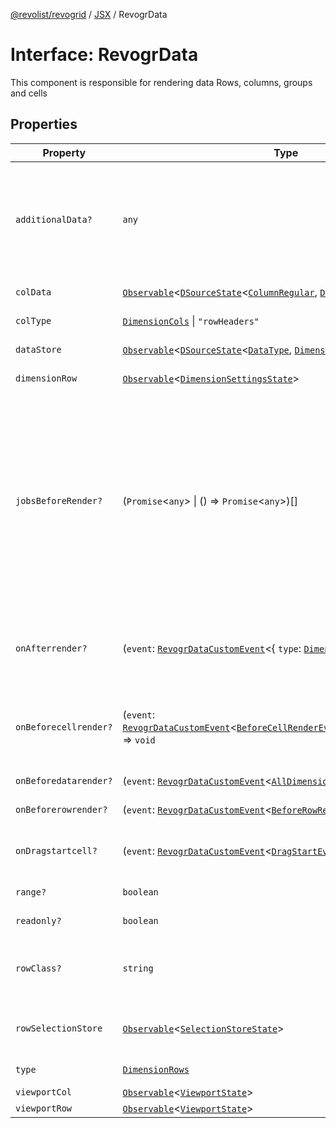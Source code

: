 [@revolist/revogrid](README.md) / [JSX](Namespace.JSX.md) / RevogrData

# Interface: RevogrData

This component is responsible for rendering data
Rows, columns, groups and cells

## Properties

| Property | Type | Description | Defined in |
| ------ | ------ | ------ | ------ |
| `additionalData?` | `any` | Additional data to pass to renderer Used in plugins such as vue or react to pass root app entity to cells | [src/components.d.ts:1689](https://github.com/revolist/revogrid/blob/93978cbf92b3c4002586c5528517b1ce86d856d9/src/components.d.ts#L1689) |
| `colData` | [`Observable`](TypeAlias.Observable.md)\<[`DSourceState`](TypeAlias.DSourceState.md)\<[`ColumnRegular`](Interface.ColumnRegular.md), [`DimensionCols`](TypeAlias.DimensionCols.md)\>\> | Column source | [src/components.d.ts:1693](https://github.com/revolist/revogrid/blob/93978cbf92b3c4002586c5528517b1ce86d856d9/src/components.d.ts#L1693) |
| `colType` | [`DimensionCols`](TypeAlias.DimensionCols.md) \| `"rowHeaders"` | Column data type | [src/components.d.ts:1697](https://github.com/revolist/revogrid/blob/93978cbf92b3c4002586c5528517b1ce86d856d9/src/components.d.ts#L1697) |
| `dataStore` | [`Observable`](TypeAlias.Observable.md)\<[`DSourceState`](TypeAlias.DSourceState.md)\<[`DataType`](TypeAlias.DataType.md), [`DimensionRows`](TypeAlias.DimensionRows.md)\>\> | Data rows source | [src/components.d.ts:1701](https://github.com/revolist/revogrid/blob/93978cbf92b3c4002586c5528517b1ce86d856d9/src/components.d.ts#L1701) |
| `dimensionRow` | [`Observable`](TypeAlias.Observable.md)\<[`DimensionSettingsState`](Interface.DimensionSettingsState.md)\> | Dimension settings Y | [src/components.d.ts:1705](https://github.com/revolist/revogrid/blob/93978cbf92b3c4002586c5528517b1ce86d856d9/src/components.d.ts#L1705) |
| `jobsBeforeRender?` | (`Promise`\<`any`\> \| () => `Promise`\<`any`\>)[] | Prevent rendering until job is done. Can be used for initial rendering performance improvement. When several plugins require initial rendering this will prevent double initial rendering. | [src/components.d.ts:1709](https://github.com/revolist/revogrid/blob/93978cbf92b3c4002586c5528517b1ce86d856d9/src/components.d.ts#L1709) |
| `onAfterrender?` | (`event`: [`RevogrDataCustomEvent`](Interface.RevogrDataCustomEvent.md)\<\{ `type`: [`DimensionRows`](TypeAlias.DimensionRows.md); \}\>) => `void` | When data render finished for the designated type | [src/components.d.ts:1713](https://github.com/revolist/revogrid/blob/93978cbf92b3c4002586c5528517b1ce86d856d9/src/components.d.ts#L1713) |
| `onBeforecellrender?` | (`event`: [`RevogrDataCustomEvent`](Interface.RevogrDataCustomEvent.md)\<[`BeforeCellRenderEvent`](Interface.BeforeCellRenderEvent.md)\<[`CellTemplateProp`](Interface.CellTemplateProp.md)\>\>) => `void` | Before each cell render function. Allows to override cell properties | [src/components.d.ts:1717](https://github.com/revolist/revogrid/blob/93978cbf92b3c4002586c5528517b1ce86d856d9/src/components.d.ts#L1717) |
| `onBeforedatarender?` | (`event`: [`RevogrDataCustomEvent`](Interface.RevogrDataCustomEvent.md)\<[`AllDimensionType`](Interface.AllDimensionType.md)\>) => `void` | Before data render | [src/components.d.ts:1721](https://github.com/revolist/revogrid/blob/93978cbf92b3c4002586c5528517b1ce86d856d9/src/components.d.ts#L1721) |
| `onBeforerowrender?` | (`event`: [`RevogrDataCustomEvent`](Interface.RevogrDataCustomEvent.md)\<[`BeforeRowRenderEvent`](Interface.BeforeRowRenderEvent.md)\<`any`\>\>) => `void` | Before each row render | [src/components.d.ts:1725](https://github.com/revolist/revogrid/blob/93978cbf92b3c4002586c5528517b1ce86d856d9/src/components.d.ts#L1725) |
| `onDragstartcell?` | (`event`: [`RevogrDataCustomEvent`](Interface.RevogrDataCustomEvent.md)\<[`DragStartEvent`](Interface.DragStartEvent.md)\>) => `void` | Event emitted on cell drag start | [src/components.d.ts:1729](https://github.com/revolist/revogrid/blob/93978cbf92b3c4002586c5528517b1ce86d856d9/src/components.d.ts#L1729) |
| `range?` | `boolean` | Range allowed | [src/components.d.ts:1733](https://github.com/revolist/revogrid/blob/93978cbf92b3c4002586c5528517b1ce86d856d9/src/components.d.ts#L1733) |
| `readonly?` | `boolean` | Readonly mode | [src/components.d.ts:1737](https://github.com/revolist/revogrid/blob/93978cbf92b3c4002586c5528517b1ce86d856d9/src/components.d.ts#L1737) |
| `rowClass?` | `string` | Defines property from which to read row class | [src/components.d.ts:1741](https://github.com/revolist/revogrid/blob/93978cbf92b3c4002586c5528517b1ce86d856d9/src/components.d.ts#L1741) |
| `rowSelectionStore` | [`Observable`](TypeAlias.Observable.md)\<[`SelectionStoreState`](TypeAlias.SelectionStoreState.md)\> | Selection, range, focus for row selection | [src/components.d.ts:1745](https://github.com/revolist/revogrid/blob/93978cbf92b3c4002586c5528517b1ce86d856d9/src/components.d.ts#L1745) |
| `type` | [`DimensionRows`](TypeAlias.DimensionRows.md) | Row data type | [src/components.d.ts:1749](https://github.com/revolist/revogrid/blob/93978cbf92b3c4002586c5528517b1ce86d856d9/src/components.d.ts#L1749) |
| `viewportCol` | [`Observable`](TypeAlias.Observable.md)\<[`ViewportState`](Interface.ViewportState.md)\> | Viewport X | [src/components.d.ts:1753](https://github.com/revolist/revogrid/blob/93978cbf92b3c4002586c5528517b1ce86d856d9/src/components.d.ts#L1753) |
| `viewportRow` | [`Observable`](TypeAlias.Observable.md)\<[`ViewportState`](Interface.ViewportState.md)\> | Viewport Y | [src/components.d.ts:1757](https://github.com/revolist/revogrid/blob/93978cbf92b3c4002586c5528517b1ce86d856d9/src/components.d.ts#L1757) |

